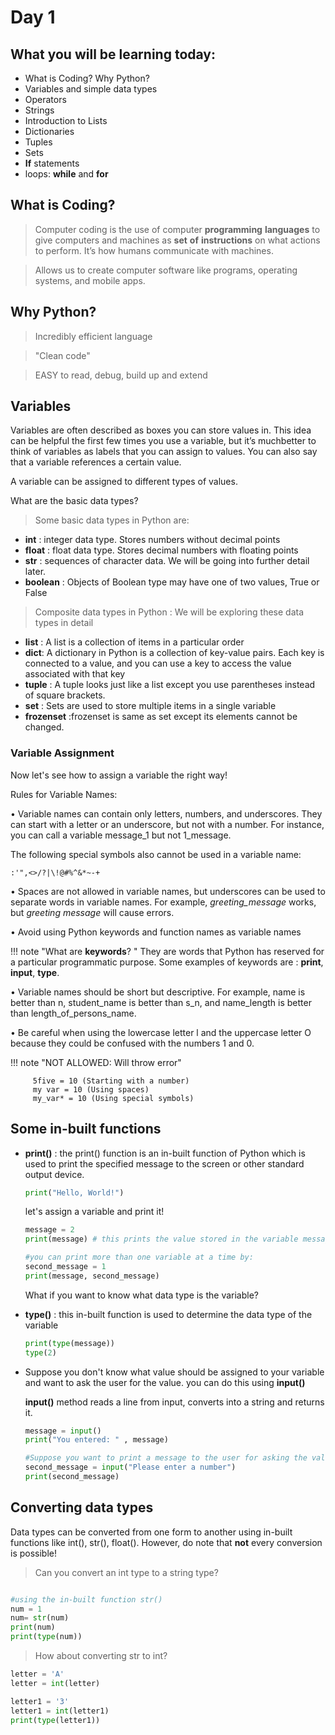 # Day 1
## What you will be learning today:



*   What is Coding? Why Python?
*   Variables and simple data types
*   Operators
*   Strings
*   Introduction to Lists
*   Dictionaries
*   Tuples
*   Sets
*   **If** statements 
*  loops: **while** and **for**



## What is Coding?


> Computer coding is the use of computer **programming** **languages**  to give computers and machines as **set** **of** **instructions** on what actions to perform. It’s how humans communicate with machines.
  
> Allows us to create computer software like programs, operating systems, and mobile apps.


## Why Python?

> Incredibly efficient language

> "Clean code"

> EASY to read, debug, build up and extend

## Variables

Variables are often described as boxes you can store values in.
This idea can be helpful the first few times you use a variable, but it’s muchbetter to think of variables as labels that you can assign to values. 
You can also say that a variable references a certain value.

A variable can be assigned to different types of values. 

What are the basic data types?


> Some basic data types in Python are:

*   **int** : integer data type. Stores numbers without decimal points 
*   **float** : float data type. Stores decimal numbers with floating points
*   **str** : sequences of character data. We will be going into further detail later.
*   **boolean** : Objects of Boolean type may have one of two values, True or False


> Composite data types in Python :
We will be exploring these data types in detail

*   **list** : A list is a collection of items in a particular order
*   **dict**: A dictionary in Python is a collection of key-value pairs. Each key is connected
to a value, and you can use a key to access the value associated with that key
*   **tuple** : A tuple looks just like a list except you use parentheses instead of square
brackets. 
*   **set** : Sets are used to store multiple items in a single variable
*   **frozenset** :frozenset is same as set except its elements cannot be changed.



### Variable Assignment

Now let's see how to assign a variable the right way!

Rules for Variable Names: 

•  Variable names can contain only letters, numbers, and underscores.
They can start with a letter or an underscore, but not with a number.
For instance, you can call a variable message_1 but not 1_message.

The following special symbols also cannot be used in a variable name: 

    :'",<>/?|\!@#%^&*~-+


•	 Spaces are not allowed in variable names, but underscores can be used
to separate words in variable names. For example, *greeting_message*
works, but *greeting message* will cause errors.

•	 Avoid using Python keywords and function names as variable names

!!! note "What are **keywords**? "
        They are words that Python has reserved for a particular programmatic purpose. Some examples of keywords are : **print**, **input**, **type**. 


•	 Variable names should be short but descriptive. For example, name is
better than n, student_name is better than s_n, and name_length is better
than length_of_persons_name.

•	 Be careful when using the lowercase letter l and the uppercase letter O
because they could be confused with the numbers 1 and 0.

!!! note "NOT ALLOWED: Will throw error"

         5five = 10 (Starting with a number)
         my var = 10 (Using spaces)
         my_var* = 10 (Using special symbols)


## Some in-built functions
* **print()** : the print() function is an in-built function of Python which is used to print the specified message to the screen or other standard output device.
    ```python
    print("Hello, World!")
    ```
    let's assign a variable and print it!
    ```python
    message = 2
    print(message) # this prints the value stored in the variable message 

    #you can print more than one variable at a time by:
    second_message = 1
    print(message, second_message) 
    ```
    What if you want to know what data type is the variable?

* **type()** : this in-built function is used to determine the data type of the variable
    ```python
    print(type(message))
    type(2) 
     ```
* Suppose you don't know what value should be assigned to your variable and want to ask the user for the value. you can do this using **input()**

  **input()** method reads a line from input, converts into a string and returns it.
    ```python
    message = input()
    print("You entered: " , message)
    
    #Suppose you want to print a message to the user for asking the value
    second_message = input("Please enter a number")
    print(second_message)
    ```



## Converting data types

Data types can be converted from one form to another using in-built functions like int(), str(), float().
However, do note that **not** every conversion is possible!

> Can you convert an int type to a string type? 
```python

#using the in-built function str()
num = 1
num= str(num)
print(num)
print(type(num))
```
> How about converting str to int?
```python
letter = 'A'
letter = int(letter) 

letter1 = '3'
letter1 = int(letter1)
print(type(letter1))
```



